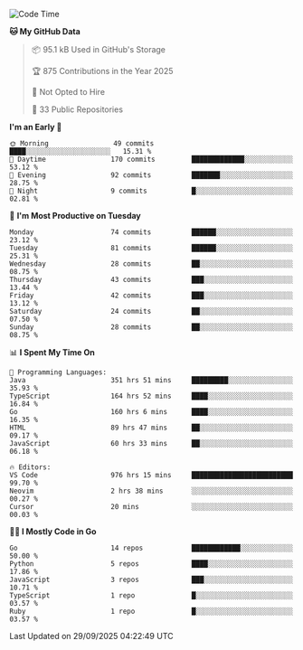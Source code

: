 <!--START_SECTION:thansetan-waka-->
![Code Time](http://img.shields.io/badge/Code%20Time-979%20hrs%2014%20mins-blue)

**🐱 My GitHub Data** 

> 📦 95.1 kB Used in GitHub's Storage 
 > 
> 🏆 875 Contributions in the Year 2025
 > 
> 🚫 Not Opted to Hire
 > 
> 📜 33 Public Repositories 
 > 

**I'm an Early 🐤** 

```text
🌞 Morning                49 commits          ████░░░░░░░░░░░░░░░░░░░░░   15.31 % 
🌆 Daytime                170 commits         █████████████░░░░░░░░░░░░   53.12 % 
🌃 Evening                92 commits          ███████░░░░░░░░░░░░░░░░░░   28.75 % 
🌙 Night                  9 commits           █░░░░░░░░░░░░░░░░░░░░░░░░   02.81 % 
```

📅 **I'm Most Productive on Tuesday** 

```text
Monday                   74 commits          ██████░░░░░░░░░░░░░░░░░░░   23.12 % 
Tuesday                  81 commits          ██████░░░░░░░░░░░░░░░░░░░   25.31 % 
Wednesday                28 commits          ██░░░░░░░░░░░░░░░░░░░░░░░   08.75 % 
Thursday                 43 commits          ███░░░░░░░░░░░░░░░░░░░░░░   13.44 % 
Friday                   42 commits          ███░░░░░░░░░░░░░░░░░░░░░░   13.12 % 
Saturday                 24 commits          ██░░░░░░░░░░░░░░░░░░░░░░░   07.50 % 
Sunday                   28 commits          ██░░░░░░░░░░░░░░░░░░░░░░░   08.75 % 
```

📊 **I Spent My Time On** 

```text
💬 Programming Languages: 
Java                     351 hrs 51 mins     █████████░░░░░░░░░░░░░░░░   35.93 % 
TypeScript               164 hrs 52 mins     ████░░░░░░░░░░░░░░░░░░░░░   16.84 % 
Go                       160 hrs 6 mins      ████░░░░░░░░░░░░░░░░░░░░░   16.35 % 
HTML                     89 hrs 47 mins      ██░░░░░░░░░░░░░░░░░░░░░░░   09.17 % 
JavaScript               60 hrs 33 mins      ██░░░░░░░░░░░░░░░░░░░░░░░   06.18 % 

🔥 Editors: 
VS Code                  976 hrs 15 mins     █████████████████████████   99.70 % 
Neovim                   2 hrs 38 mins       ░░░░░░░░░░░░░░░░░░░░░░░░░   00.27 % 
Cursor                   20 mins             ░░░░░░░░░░░░░░░░░░░░░░░░░   00.03 % 
```

**🧑‍💻 I Mostly Code in Go** 

```text
Go                       14 repos            ████████████░░░░░░░░░░░░░   50.00 % 
Python                   5 repos             ████░░░░░░░░░░░░░░░░░░░░░   17.86 % 
JavaScript               3 repos             ███░░░░░░░░░░░░░░░░░░░░░░   10.71 % 
TypeScript               1 repo              █░░░░░░░░░░░░░░░░░░░░░░░░   03.57 % 
Ruby                     1 repo              █░░░░░░░░░░░░░░░░░░░░░░░░   03.57 % 
```

Last Updated on 29/09/2025 04:22:49 UTC
<!--END_SECTION:thansetan-waka-->